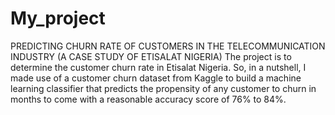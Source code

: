 # My_project
PREDICTING CHURN RATE OF CUSTOMERS IN THE TELECOMMUNICATION INDUSTRY (A CASE STUDY OF ETISALAT NIGERIA)
The project is to determine the customer churn rate in Etisalat Nigeria.
So, in a nutshell, I made use of a customer churn dataset from Kaggle to build a machine learning classifier that predicts the propensity of any customer to churn in months to come with a reasonable accuracy score of 76% to 84%.
